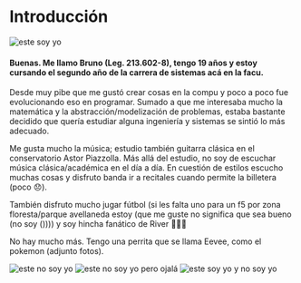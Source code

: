 # **Introducción**
![este soy yo](https://github.com/pdepjm/2024-tp0-presentacion-bcochon/assets/141299377/2bc543ad-8006-49d3-9b45-cb855fec3cd9)

#### Buenas. Me llamo **Bruno** (Leg. 213.602-8), tengo 19 años y estoy cursando el segundo año de la carrera de sistemas acá en la facu.
Desde muy pibe que me gustó crear cosas en la compu y poco a poco fue evolucionando eso en programar. Sumado a que me interesaba mucho la matemática y la abstracción/modelización de problemas, estaba bastante decidido que quería estudiar alguna ingeniería y sistemas se sintió lo más adecuado.

Me gusta mucho la música; estudio también guitarra clásica en el conservatorio Astor Piazzolla. Más allá del estudio, no soy de escuchar música clásica/académica en el día a día. 
En cuestión de estilos escucho muchas cosas y disfruto banda ir a recitales cuando permite la billetera (poco 😞).  

También disfruto mucho jugar fútbol (si les falta uno para un f5 por zona floresta/parque avellaneda estoy (que me guste no significa que sea bueno (no soy ()))) y soy hincha fanático de River 🐔🐔🐔

No hay mucho más. Tengo una perrita que se llama Eevee, como el pokemon (adjunto fotos).

![este no soy yo](https://github.com/pdepjm/2024-tp0-presentacion-bcochon/assets/141299377/6d24413d-b21d-4abf-aec0-744db06efb99)
![este no soy yo pero ojalá](https://github.com/pdepjm/2024-tp0-presentacion-bcochon/assets/141299377/ad23916a-5174-48bb-8f1b-5d5428f151d0)
![este soy yo y no soy yo](https://github.com/pdepjm/2024-tp0-presentacion-bcochon/assets/141299377/f6a07dac-68f2-4144-aef4-c48ea21b22a8)
